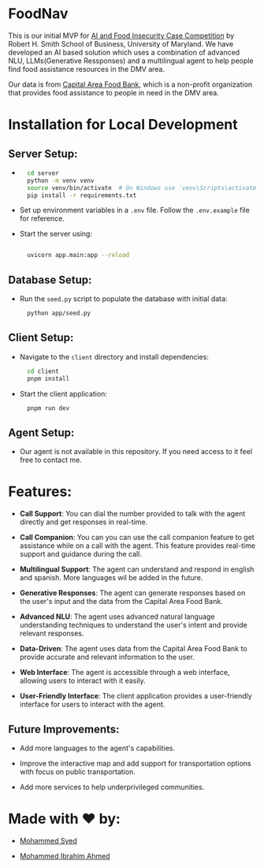# FoodNav

This is our initial MVP for [AI and Food Insecurity Case Competition](https://www.rhsmith.umd.edu/centers-initiatives/artificial-intelligence-business/ai-and-food-insecurity-case-competition) by Robert H. Smith School of Business, University of Maryland.
We have developed an AI based solution which uses a combination of advanced NLU, LLMs(Generative Ressponses) and a multilingual agent to help people find food assistance resources in the DMV area.

Our data is from [Capital Area Food Bank](https://www.capitalareafoodbank.org/), which is a non-profit organization that provides food assistance to people in need in the DMV area.

# Installation for Local Development

## Server Setup:

- ```bash
    cd server
    python -m venv venv
    source venv/bin/activate  # On Windows use `venv\Scripts\activate`
    pip install -r requirements.txt
  ```

- Set up environment variables in a `.env` file. Follow the `.env.example` file for reference.

- Start the server using:

  ```bash

    uvicorn app.main:app --reload
  ```

## Database Setup:

- Run the `seed.py` script to populate the database with initial data:

  ```bash
    python app/seed.py
  ```

## Client Setup:

- Navigate to the `client` directory and install dependencies:

  ```bash
    cd client
    pnpm install
  ```

- Start the client application:

  ```bash
    pnpm run dev
  ```

## Agent Setup:

- Our agent is not available in this repository. If you need access to it feel free to contact me.

# Features:

- **Call Support**: You can dial the number provided to talk with the agent directly and get responses in real-time.

- **Call Companion**: You can you can use the call companion feature to get assistance while on a call with the agent. This feature provides real-time support and guidance during the call.

- **Multilingual Support**: The agent can understand and respond in english and spanish. More languages wil be added in the future.

- **Generative Responses**: The agent can generate responses based on the user's input and the data from the Capital Area Food Bank.

- **Advanced NLU**: The agent uses advanced natural language understanding techniques to understand the user's intent and provide relevant responses.

- **Data-Driven**: The agent uses data from the Capital Area Food Bank to provide accurate and relevant information to the user.

- **Web Interface**: The agent is accessible through a web interface, allowing users to interact with it easily.

- **User-Friendly Interface**: The client application provides a user-friendly interface for users to interact with the agent.

## Future Improvements:

- Add more languages to the agent's capabilities.

- Improve the interactive map and add support for transportation options with focus on public transportation.

- Add more services to help underprivileged communities.

# Made with ❤️ by:

- [Mohammed Syed](https://www.linkedin.com/in/syed-mohammed0/)

- [Mohammed Ibrahim Ahmed](https://www.linkedin.com)
